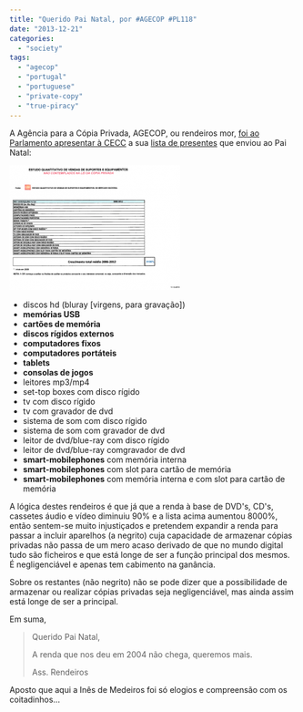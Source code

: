 ```yaml
---
title: "Querido Pai Natal, por #AGECOP #PL118"
date: "2013-12-21"
categories: 
  - "society"
tags: 
  - "agecop"
  - "portugal"
  - "portuguese"
  - "private-copy"
  - "true-piracy"
---
```


A Agência para a Cópia Privada, AGECOP, ou rendeiros mor, [foi ao Parlamento apresentar à CECC](http://www.parlamento.pt/ActividadeParlamentar/Paginas/DetalheAudiencia.aspx?BID=96644) a sua [lista de presentes](http://app.parlamento.pt/webutils/docs/doc.PDF?path=6148523063446f764c324679626d56304c334e706447567a4c31684a5355786c5a793944543030764f454e4651304d765247396a6457316c626e52766330466a64476c32615752685a4756446232317063334e68627938785a6a4e684f5759344d79307a4d324e6b4c54513259575174596a426b4d5330314d7a6b354d6a46694e445a694e57517555455247&fich=1f3a9f83-33cd-46ad-b0d1-539921b46b5d.PDF&Inline=true) que enviou ao Pai Natal:

[![agecop-xmas-list](images/agecop-xmas-list-300x219.png)](http://blog.1407.org/wp-content/uploads/2013/12/agecop-xmas-list.png)

- discos hd (bluray \[virgens, para gravação\])
- **memórias USB**
- **cartões de memória**
- **discos rígidos externos**
- **computadores fixos**
- **computadores portáteis**
- **tablets**
- **consolas de jogos**
- leitores mp3/mp4
- set-top boxes com disco rígido
- tv com disco rígido
- tv com gravador de dvd
- sistema de som com disco rígido
- sistema de som com gravador de dvd
- leitor de dvd/blue-ray com disco rígido
- leitor de dvd/blue-ray comgravador de dvd
- **smart-mobilephones** com memória interna
- **smart-mobilephones** com slot para cartão de memória
- **smart-mobilephones** com memória interna e com slot para cartão de memória

A lógica destes rendeiros é que já que a renda à base de DVD's, CD's, cassetes áudio e vídeo diminuiu 90% e a lista acima aumentou 8000%, então sentem-se muito injustiçados e pretendem expandir a renda para passar a incluir aparelhos (a negrito) cuja capacidade de armazenar cópias privadas não passa de um mero acaso derivado de que no mundo digital tudo são ficheiros e que está longe de ser a função principal dos mesmos. É negligenciável e apenas tem cabimento na ganância.

Sobre os restantes (não negrito) não se pode dizer que a possibilidade de armazenar ou realizar cópias privadas seja negligenciável, mas ainda assim está longe de ser a principal.

Em suma,

> Querido Pai Natal,
> 
> A renda que nos deu em 2004 não chega, queremos mais.
> 
> Ass. Rendeiros

Aposto que aqui a Inês de Medeiros foi só elogios e compreensão com os coitadinhos...
